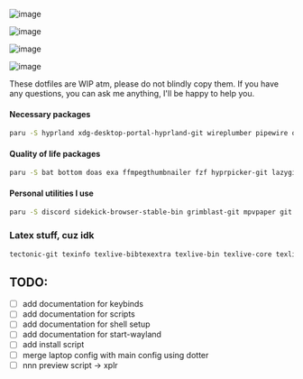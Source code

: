 ![image](https://github.com/justchokingaround/dotfiles/assets/44473782/02395452-dbb4-4a42-a9d0-ec6743004d7c)

![image](https://github.com/justchokingaround/dotfiles/assets/44473782/f34a9399-20ce-4dd2-bc96-dee64e9afc26)

![image](https://github.com/justchokingaround/dotfiles/assets/44473782/8dafcef1-dd00-4463-a944-1f4a4dae4fe6)

![image](https://github.com/justchokingaround/dotfiles/assets/44473782/29e37b2c-ad91-456c-8d12-a08bfcc55e58)

These dotfiles are WIP atm, please do not blindly copy them. If you have any questions, you can ask me anything, I'll be happy to help you.

#### Necessary packages
```sh
paru -S hyprland xdg-desktop-portal-hyprland-git wireplumber pipewire qt5-wayland qt6-wayland polkit-gnome playerctl slurp wl-clipboard libsixel pamixer networkmanager
```

#### Quality of life packages
```sh
paru -S bat bottom doas exa ffmpegthumbnailer fzf hyprpicker-git lazygit mlocate mpDris2 nautilus nsxiv pavucontrol swappy starship wev zoxide zsh ffmpeg
```

#### Personal utilities I use
```sh
paru -S discord sidekick-browser-stable-bin grimblast-git mpvpaper git mako mpv socat neovim rofi spotify-player alacritty-sixel wezterm wf-recorder zathura zathura-pdf-mupdf phocus-gtk-theme-git ttf-blex-nerd-font-git xplr
```

### Latex stuff, cuz idk
```sh
tectonic-git texinfo texlive-bibtexextra texlive-bin texlive-core texlive-fontsextra texlive-formatsextra texlive-latexextra texlive-pictures texlive-science 
```

## TODO: 
- [ ] add documentation for keybinds
- [ ] add documentation for scripts
- [ ] add documentation for shell setup
- [ ] add documentation for start-wayland
- [ ] add install script
- [ ] merge laptop config with main config using dotter
- [ ] nnn preview script -> xplr
